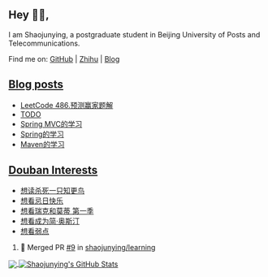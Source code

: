 ## Hey 👋🏻,

I am Shaojunying, a postgraduate student in Beijing University of Posts and Telecommunications.

Find me on: [GitHub](https://github.com/shaojunying) | [Zhihu](https://www.zhihu.com/people/shaojunying) | [Blog](https://shaojunying.github.io/)

## <a href="https://shaojunying.github.io/" target="_blank">Blog posts</a>
<!-- BLOG-POST-LIST:START -->
- [LeetCode 486.预测赢家题解](https://shaojunying.github.io/2020/09/01/LeetCode-486-%E9%A2%84%E6%B5%8B%E8%B5%A2%E5%AE%B6%E9%A2%98%E8%A7%A3/)
- [TODO](https://shaojunying.github.io/2020/08/22/TODO/)
- [Spring MVC的学习](https://shaojunying.github.io/2020/08/19/Spring-MVC%E7%9A%84%E5%AD%A6%E4%B9%A0/)
- [Spring的学习](https://shaojunying.github.io/2020/08/16/Spring%E7%9A%84%E5%AD%A6%E4%B9%A0/)
- [Maven的学习](https://shaojunying.github.io/2020/08/14/Maven%E7%9A%84%E5%AD%A6%E4%B9%A0/)
<!-- BLOG-POST-LIST:END -->

## <a href="https://www.douban.com/people/155360876/" target="_blank">Douban Interests</a>
<!-- douban:START -->
- [想读杀死一只知更鸟](https://book.douban.com/subject/6781808/)
- [想看忌日快乐](http://movie.douban.com/subject/27027913/)
- [想看瑞克和莫蒂 第一季](http://movie.douban.com/subject/11537954/)
- [想看成为简·奥斯汀](http://movie.douban.com/subject/1920805/)
- [想看弱点](http://movie.douban.com/subject/3552028/)
<!-- douban:END -->

<!--START_SECTION:activity-->
1. 🎉 Merged PR [#9](https://github.com//shaojunying/learning/pull/9) in [shaojunying/learning](https://github.com//shaojunying/learning)
<!--END_SECTION:activity-->


<a href="https://github.com/shaojunying">
  <img align="center" src="https://github-readme-stats.codestackr.vercel.app/api/top-langs/?username=shaojunying&hide=css,html" />
</a>

<a href="https://github.com/shaojunying">
  <img align="center" src="https://github-readme-stats.codestackr.vercel.app/api?username=shaojunying&show_icons=true" alt="Shaojunying's GitHub Stats" />
</a>
